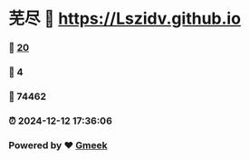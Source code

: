 # 芜尽 :link: https://Lszidv.github.io 
### :page_facing_up: [20](https://Lszidv.github.io/tag.html) 
### :speech_balloon: 4 
### :hibiscus: 74462 
### :alarm_clock: 2024-12-12 17:36:06 
### Powered by :heart: [Gmeek](https://github.com/Meekdai/Gmeek)
